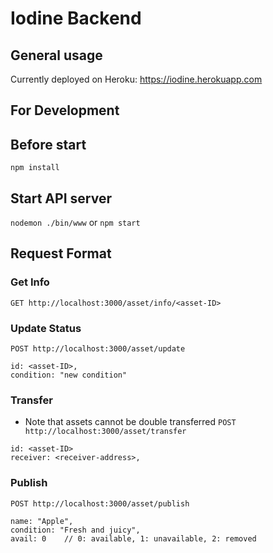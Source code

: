 # Iodine Backend

## General usage
Currently deployed on Heroku: https://iodine.herokuapp.com

## For Development
## Before start
`npm install` 

## Start API server
`nodemon ./bin/www` or `npm start`

## Request Format
### Get Info
`GET http://localhost:3000/asset/info/<asset-ID>`
### Update Status
`POST http://localhost:3000/asset/update`
```
id: <asset-ID>,
condition: "new condition"
```
### Transfer
* Note that assets cannot be double transferred
`POST http://localhost:3000/asset/transfer`
```
id: <asset-ID>
receiver: <receiver-address>,
```
### Publish
`POST http://localhost:3000/asset/publish`
```
name: "Apple",
condition: "Fresh and juicy",
avail: 0    // 0: available, 1: unavailable, 2: removed
```
